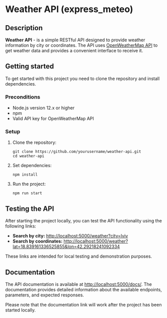 # Weather API (express_meteo)

## **Description**

**Weather API** - is a simple RESTful API designed to provide weather information by city or coordinates. The API uses [OpenWeatherMap API](https://openweathermap.org/api) to get weather data and provides a convenient interface to receive it.

## **Getting started**

To get started with this project you need to clone the repository and install dependencies.

### **Preconditions**

- Node.js version 12.x or higher
- npm
- Valid API key for OpenWeatherMap API

### **Setup**

1. Clone the repository:
   ```
   git clone https://github.com/yourusername/weather-api.git
   cd weather-api
   ```
2. Set dependencies:
   ```
   npm install
   ```
3. Run the project:
    ```
   npm run start
    ```

  
## Testing the API

After starting the project locally, you can test the API functionality using the following links:

- **Search by city:** [http://localhost:5000/weather?city=lviv](http://localhost:5000/weather?city=lviv)
- **Search by coordinates:** [http://localhost:5000/weather?lat=18.839161336525855&lon=42.29218241092334](http://localhost:5000/weather?lat=18.839161336525855&lon=42.29218241092334)

These links are intended for local testing and demonstration purposes.

## Documentation

The API documentation is available at [http://localhost:5000/docs/](http://localhost:5000/docs/). The documentation provides detailed information about the available endpoints, parameters, and expected responses. 

Please note that the documentation link will work after the project has been started locally.

